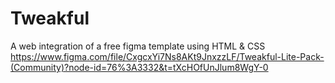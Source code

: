 # Tweakful
A web integration of a free figma template using HTML &amp; CSS
https://www.figma.com/file/CxgcxYi7Ns8AKt9JnxzzLF/Tweakful-Lite-Pack-(Community)?node-id=76%3A3332&t=tXcHOfUnJlum8WgY-0
